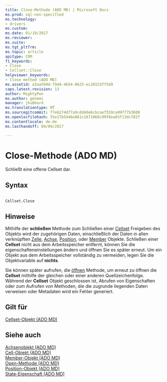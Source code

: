 ```yaml
---
title: Close-Methode (ADO MD) | Microsoft Docs
ms.prod: sql-non-specified
ms.technology:
- drivers
ms.custom: 
ms.date: 01/19/2017
ms.reviewer: 
ms.suite: 
ms.tgt_pltfrm: 
ms.topic: article
apitype: COM
f1_keywords:
- Close
- Cellset::Close
helpviewer_keywords:
- Close method [ADO MD]
ms.assetid: a3aa594d-f9d4-4654-8625-ec20153ff5d9
caps.latest.revision: 13
author: MightyPen
ms.author: genemi
manager: jhubbard
ms.translationtype: MT
ms.sourcegitcommit: f7e6274d77a9cdd4de6cbcaef559ca99f77b3608
ms.openlocfilehash: 55e17b5446e881c1671068c99f8ea03f13dcf82f
ms.contentlocale: de-de
ms.lasthandoff: 09/09/2017

---
```

# <a name="close-method-ado-md"></a>Close-Methode (ADO MD)
Schließt eine offene Cellset dar.  
  
## <a name="syntax"></a>Syntax  
  
```  
  
Cellset.Close  
```  
  
## <a name="remarks"></a>Hinweise  
 Mithilfe der **schließen** Methode zum Schließen einer [Cellset](../../../ado/reference/ado-md-api/cellset-object-ado-md.md) Freigeben des Objekts wird der zugehörigen Daten, einschließlich der Daten in allen verknüpften [Zelle](../../../ado/reference/ado-md-api/cell-object-ado-md.md), [Achse](../../../ado/reference/ado-md-api/axis-object-ado-md.md), [Position](../../../ado/reference/ado-md-api/position-object-ado-md.md), oder [Member](../../../ado/reference/ado-md-api/member-object-ado-md.md) Objekte. Schließen einer **Cellset** nicht aus dem Arbeitsspeicher entfernt, können Sie die eigenschafteneinstellungen ändern und öffnen Sie es später erneut. Um ein Objekt aus dem Arbeitsspeicher vollständig zu vermeiden, legen Sie die Objektvariable auf **nichts**.  
  
 Sie können später aufrufen, die [öffnen](../../../ado/reference/ado-md-api/open-method-ado-md.md) Methode, um erneut zu öffnen die **Cellset** mithilfe der gleichen oder einer anderen Quellzeichenfolge. Während der **Cellset** Objekt geschlossen ist, Abrufen von Eigenschaften oder zum Aufrufen von Methoden, die die zugrunde liegenden Daten verweisen oder Metadaten wird ein Fehler generiert.  
  
## <a name="applies-to"></a>Gilt für  
 [Cellset-Objekt (ADO MD)](../../../ado/reference/ado-md-api/cellset-object-ado-md.md)  
  
## <a name="see-also"></a>Siehe auch  
 [Achsenobjekt (ADO MD)](../../../ado/reference/ado-md-api/axis-object-ado-md.md)   
 [Cell-Objekt (ADO MD)](../../../ado/reference/ado-md-api/cell-object-ado-md.md)   
 [Member-Objekt (ADO MD)](../../../ado/reference/ado-md-api/member-object-ado-md.md)   
 [Open-Methode (ADO MD)](../../../ado/reference/ado-md-api/open-method-ado-md.md)   
 [Position-Objekt (ADO MD)](../../../ado/reference/ado-md-api/position-object-ado-md.md)   
 [State-Eigenschaft (ADO MD)](../../../ado/reference/ado-md-api/state-property-ado-md.md)
